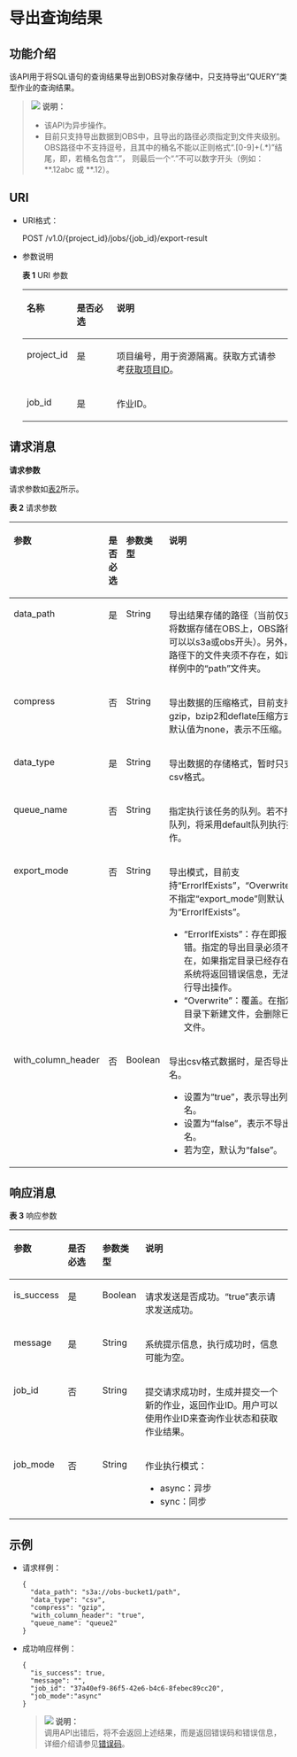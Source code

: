 # 导出查询结果<a name="dli_02_0024"></a>

## 功能介绍<a name="s8f3c49e4c1b64c1e9847f0382f5ebe00"></a>

该API用于将SQL语句的查询结果导出到OBS对象存储中，只支持导出“QUERY”类型作业的查询结果。

>![](public_sys-resources/icon-note.gif) **说明：**   
>-   该API为异步操作。  
>-   目前只支持导出数据到OBS中，且导出的路径必须指定到文件夹级别。OBS路径中不支持逗号，且其中的桶名不能以正则格式“.\[0-9\]+\(.\*\)”结尾，即，若桶名包含“.”， 则最后一个“.”不可以数字开头（例如：\*\*.12abc 或 \*\*.12）。  

## URI<a name="see6cb792336246b389c06fba699c6a19"></a>

-   URI格式：

    POST /v1.0/\{project\_id\}/jobs/\{job\_id\}/export-result

-   参数说明

    **表 1**  URI 参数

    <a name="zh-cn_topic_0069077814_table19635326"></a>
    <table><thead align="left"><tr id="zh-cn_topic_0069077814_row58575353"><th class="cellrowborder" valign="top" width="18.3%" id="mcps1.2.4.1.1"><p id="zh-cn_topic_0069077814_p24211849733"><a name="zh-cn_topic_0069077814_p24211849733"></a><a name="zh-cn_topic_0069077814_p24211849733"></a>名称</p>
    </th>
    <th class="cellrowborder" valign="top" width="15.1%" id="mcps1.2.4.1.2"><p id="zh-cn_topic_0069077814_p154212494314"><a name="zh-cn_topic_0069077814_p154212494314"></a><a name="zh-cn_topic_0069077814_p154212494314"></a>是否必选</p>
    </th>
    <th class="cellrowborder" valign="top" width="66.60000000000001%" id="mcps1.2.4.1.3"><p id="zh-cn_topic_0069077814_p142115491331"><a name="zh-cn_topic_0069077814_p142115491331"></a><a name="zh-cn_topic_0069077814_p142115491331"></a>说明</p>
    </th>
    </tr>
    </thead>
    <tbody><tr id="row1613317314419"><td class="cellrowborder" valign="top" width="18.3%" headers="mcps1.2.4.1.1 "><p id="zh-cn_topic_0069077803_p43412436"><a name="zh-cn_topic_0069077803_p43412436"></a><a name="zh-cn_topic_0069077803_p43412436"></a>project_id</p>
    </td>
    <td class="cellrowborder" valign="top" width="15.1%" headers="mcps1.2.4.1.2 "><p id="zh-cn_topic_0069077803_p26746391"><a name="zh-cn_topic_0069077803_p26746391"></a><a name="zh-cn_topic_0069077803_p26746391"></a>是</p>
    </td>
    <td class="cellrowborder" valign="top" width="66.60000000000001%" headers="mcps1.2.4.1.3 "><p id="p1310472724012"><a name="p1310472724012"></a><a name="p1310472724012"></a>项目编号，用于资源隔离。获取方式请参考<a href="获取项目ID.md">获取项目ID</a>。</p>
    </td>
    </tr>
    <tr id="zh-cn_topic_0069077814_row21896608"><td class="cellrowborder" valign="top" width="18.3%" headers="mcps1.2.4.1.1 "><p id="zh-cn_topic_0069077814_p28794863"><a name="zh-cn_topic_0069077814_p28794863"></a><a name="zh-cn_topic_0069077814_p28794863"></a>job_id</p>
    </td>
    <td class="cellrowborder" valign="top" width="15.1%" headers="mcps1.2.4.1.2 "><p id="zh-cn_topic_0069077814_p50682599"><a name="zh-cn_topic_0069077814_p50682599"></a><a name="zh-cn_topic_0069077814_p50682599"></a>是</p>
    </td>
    <td class="cellrowborder" valign="top" width="66.60000000000001%" headers="mcps1.2.4.1.3 "><p id="p19301152611105"><a name="p19301152611105"></a><a name="p19301152611105"></a>作业ID。</p>
    </td>
    </tr>
    </tbody>
    </table>


## 请求消息<a name="s8dda6ccfbea24c868af158e0aa7822c5"></a>

**请求参数**

请求参数如[表2](#zh-cn_topic_0069077814_table6839801)所示。 

**表 2**  请求参数

<a name="zh-cn_topic_0069077814_table6839801"></a>
<table><thead align="left"><tr id="zh-cn_topic_0069077814_row31115796"><th class="cellrowborder" valign="top" width="20.369999999999997%" id="mcps1.2.5.1.1"><p id="zh-cn_topic_0069077814_p785123114410"><a name="zh-cn_topic_0069077814_p785123114410"></a><a name="zh-cn_topic_0069077814_p785123114410"></a>参数</p>
</th>
<th class="cellrowborder" valign="top" width="9.6%" id="mcps1.2.5.1.2"><p id="a9cbd894ab2d34dd0bd43b4d9a5fea6a9"><a name="a9cbd894ab2d34dd0bd43b4d9a5fea6a9"></a><a name="a9cbd894ab2d34dd0bd43b4d9a5fea6a9"></a>是否必选</p>
</th>
<th class="cellrowborder" valign="top" width="10.58%" id="mcps1.2.5.1.3"><p id="zh-cn_topic_0069077814_p28511131847"><a name="zh-cn_topic_0069077814_p28511131847"></a><a name="zh-cn_topic_0069077814_p28511131847"></a>参数类型</p>
</th>
<th class="cellrowborder" valign="top" width="59.45%" id="mcps1.2.5.1.4"><p id="zh-cn_topic_0069077814_p98511131148"><a name="zh-cn_topic_0069077814_p98511131148"></a><a name="zh-cn_topic_0069077814_p98511131148"></a>说明</p>
</th>
</tr>
</thead>
<tbody><tr id="zh-cn_topic_0069077814_row48003701"><td class="cellrowborder" valign="top" width="20.369999999999997%" headers="mcps1.2.5.1.1 "><p id="zh-cn_topic_0069077814_p63094539"><a name="zh-cn_topic_0069077814_p63094539"></a><a name="zh-cn_topic_0069077814_p63094539"></a>data_path</p>
</td>
<td class="cellrowborder" valign="top" width="9.6%" headers="mcps1.2.5.1.2 "><p id="zh-cn_topic_0069077814_p10384034"><a name="zh-cn_topic_0069077814_p10384034"></a><a name="zh-cn_topic_0069077814_p10384034"></a>是</p>
</td>
<td class="cellrowborder" valign="top" width="10.58%" headers="mcps1.2.5.1.3 "><p id="zh-cn_topic_0069077814_p35800417"><a name="zh-cn_topic_0069077814_p35800417"></a><a name="zh-cn_topic_0069077814_p35800417"></a>String</p>
</td>
<td class="cellrowborder" valign="top" width="59.45%" headers="mcps1.2.5.1.4 "><p id="zh-cn_topic_0069077814_p14152689"><a name="zh-cn_topic_0069077814_p14152689"></a><a name="zh-cn_topic_0069077814_p14152689"></a>导出结果存储的路径（当前仅支持将数据存储在OBS上，OBS路径可以以s3a或obs开头）。另外，该路径下的文件夹须不存在，如请求样例中的“path”文件夹。</p>
</td>
</tr>
<tr id="zh-cn_topic_0069077814_row60265343"><td class="cellrowborder" valign="top" width="20.369999999999997%" headers="mcps1.2.5.1.1 "><p id="zh-cn_topic_0069077814_p49654603"><a name="zh-cn_topic_0069077814_p49654603"></a><a name="zh-cn_topic_0069077814_p49654603"></a>compress</p>
</td>
<td class="cellrowborder" valign="top" width="9.6%" headers="mcps1.2.5.1.2 "><p id="zh-cn_topic_0069077814_p62599867"><a name="zh-cn_topic_0069077814_p62599867"></a><a name="zh-cn_topic_0069077814_p62599867"></a>否</p>
</td>
<td class="cellrowborder" valign="top" width="10.58%" headers="mcps1.2.5.1.3 "><p id="zh-cn_topic_0069077814_p37424439"><a name="zh-cn_topic_0069077814_p37424439"></a><a name="zh-cn_topic_0069077814_p37424439"></a>String</p>
</td>
<td class="cellrowborder" valign="top" width="59.45%" headers="mcps1.2.5.1.4 "><p id="zh-cn_topic_0069077814_p11480744"><a name="zh-cn_topic_0069077814_p11480744"></a><a name="zh-cn_topic_0069077814_p11480744"></a>导出数据的压缩格式，目前支持gzip，bzip2和deflate压缩方式； 默认值为none，表示不压缩。</p>
</td>
</tr>
<tr id="zh-cn_topic_0069077814_row36217840"><td class="cellrowborder" valign="top" width="20.369999999999997%" headers="mcps1.2.5.1.1 "><p id="zh-cn_topic_0069077814_p47963947"><a name="zh-cn_topic_0069077814_p47963947"></a><a name="zh-cn_topic_0069077814_p47963947"></a>data_type</p>
</td>
<td class="cellrowborder" valign="top" width="9.6%" headers="mcps1.2.5.1.2 "><p id="zh-cn_topic_0069077814_p59874511"><a name="zh-cn_topic_0069077814_p59874511"></a><a name="zh-cn_topic_0069077814_p59874511"></a>是</p>
</td>
<td class="cellrowborder" valign="top" width="10.58%" headers="mcps1.2.5.1.3 "><p id="zh-cn_topic_0069077814_p17997186"><a name="zh-cn_topic_0069077814_p17997186"></a><a name="zh-cn_topic_0069077814_p17997186"></a>String</p>
</td>
<td class="cellrowborder" valign="top" width="59.45%" headers="mcps1.2.5.1.4 "><p id="zh-cn_topic_0069077814_p48485999"><a name="zh-cn_topic_0069077814_p48485999"></a><a name="zh-cn_topic_0069077814_p48485999"></a>导出数据的存储格式，暂时只支持csv格式。</p>
</td>
</tr>
<tr id="row1055940164"><td class="cellrowborder" valign="top" width="20.369999999999997%" headers="mcps1.2.5.1.1 "><p id="p8997725823"><a name="p8997725823"></a><a name="p8997725823"></a>queue_name</p>
</td>
<td class="cellrowborder" valign="top" width="9.6%" headers="mcps1.2.5.1.2 "><p id="p1399719251626"><a name="p1399719251626"></a><a name="p1399719251626"></a>否</p>
</td>
<td class="cellrowborder" valign="top" width="10.58%" headers="mcps1.2.5.1.3 "><p id="p999752510211"><a name="p999752510211"></a><a name="p999752510211"></a>String</p>
</td>
<td class="cellrowborder" valign="top" width="59.45%" headers="mcps1.2.5.1.4 "><p id="p799712251428"><a name="p799712251428"></a><a name="p799712251428"></a>指定执行该任务的队列。若不指定队列，将采用default队列执行操作。</p>
</td>
</tr>
<tr id="row10400346175818"><td class="cellrowborder" valign="top" width="20.369999999999997%" headers="mcps1.2.5.1.1 "><p id="p24001646175811"><a name="p24001646175811"></a><a name="p24001646175811"></a>export_mode</p>
</td>
<td class="cellrowborder" valign="top" width="9.6%" headers="mcps1.2.5.1.2 "><p id="p1040114612584"><a name="p1040114612584"></a><a name="p1040114612584"></a>否</p>
</td>
<td class="cellrowborder" valign="top" width="10.58%" headers="mcps1.2.5.1.3 "><p id="p1640154635815"><a name="p1640154635815"></a><a name="p1640154635815"></a>String</p>
</td>
<td class="cellrowborder" valign="top" width="59.45%" headers="mcps1.2.5.1.4 "><p id="p1715719535481"><a name="p1715719535481"></a><a name="p1715719535481"></a>导出模式，目前支持<span class="parmvalue" id="parmvalue55491769113750"><a name="parmvalue55491769113750"></a><a name="parmvalue55491769113750"></a>“ErrorIfExists”</span>，<span class="parmvalue" id="parmvalue12815081113834"><a name="parmvalue12815081113834"></a><a name="parmvalue12815081113834"></a>“Overwrite”</span>，不指定<span class="parmname" id="parmname43117902113839"><a name="parmname43117902113839"></a><a name="parmname43117902113839"></a>“export_mode”</span>则默认为<span class="parmvalue" id="parmvalue39325935113845"><a name="parmvalue39325935113845"></a><a name="parmvalue39325935113845"></a>“ErrorIfExists”</span>。</p>
<a name="ul1546719413358"></a><a name="ul1546719413358"></a><ul id="ul1546719413358"><li><span class="parmvalue" id="parmvalue34677493512"><a name="parmvalue34677493512"></a><a name="parmvalue34677493512"></a>“ErrorIfExists”</span>：存在即报错。指定的导出目录必须不存在，如果指定目录已经存在，系统将返回错误信息，无法执行导出操作。</li><li><span class="parmvalue" id="parmvalue1467241359"><a name="parmvalue1467241359"></a><a name="parmvalue1467241359"></a>“Overwrite”</span>：覆盖。在指定目录下新建文件，会删除已有文件。</li></ul>
</td>
</tr>
<tr id="row1797118337358"><td class="cellrowborder" valign="top" width="20.369999999999997%" headers="mcps1.2.5.1.1 "><p id="p7237131352610"><a name="p7237131352610"></a><a name="p7237131352610"></a>with_column_header</p>
</td>
<td class="cellrowborder" valign="top" width="9.6%" headers="mcps1.2.5.1.2 "><p id="p323711312614"><a name="p323711312614"></a><a name="p323711312614"></a>否</p>
</td>
<td class="cellrowborder" valign="top" width="10.58%" headers="mcps1.2.5.1.3 "><p id="p1623810130266"><a name="p1623810130266"></a><a name="p1623810130266"></a>Boolean</p>
</td>
<td class="cellrowborder" valign="top" width="59.45%" headers="mcps1.2.5.1.4 "><p id="p32941783315"><a name="p32941783315"></a><a name="p32941783315"></a>导出csv格式数据时，是否导出列名。</p>
<a name="ul4802193783212"></a><a name="ul4802193783212"></a><ul id="ul4802193783212"><li>设置为“true”，表示导出列名。</li><li>设置为“false”，表示不导出列名。</li><li>若为空，默认为“false”。</li></ul>
</td>
</tr>
</tbody>
</table>

## 响应消息<a name="s0d7de5aeff99479eb3a72f311e1ad3c7"></a>

**表 3**  响应参数

<a name="zh-cn_topic_0069077814_table60129687"></a>
<table><thead align="left"><tr id="zh-cn_topic_0069077814_row20495668"><th class="cellrowborder" valign="top" width="14.000000000000002%" id="mcps1.2.5.1.1"><p id="zh-cn_topic_0069077814_p139112501548"><a name="zh-cn_topic_0069077814_p139112501548"></a><a name="zh-cn_topic_0069077814_p139112501548"></a>参数</p>
</th>
<th class="cellrowborder" valign="top" width="13.54%" id="mcps1.2.5.1.2"><p id="a60fbcb1d1e7b4615a098895b0f426132"><a name="a60fbcb1d1e7b4615a098895b0f426132"></a><a name="a60fbcb1d1e7b4615a098895b0f426132"></a>是否必选</p>
</th>
<th class="cellrowborder" valign="top" width="13.62%" id="mcps1.2.5.1.3"><p id="zh-cn_topic_0069077814_p239111505415"><a name="zh-cn_topic_0069077814_p239111505415"></a><a name="zh-cn_topic_0069077814_p239111505415"></a>参数类型</p>
</th>
<th class="cellrowborder" valign="top" width="58.84%" id="mcps1.2.5.1.4"><p id="zh-cn_topic_0069077814_p339165019415"><a name="zh-cn_topic_0069077814_p339165019415"></a><a name="zh-cn_topic_0069077814_p339165019415"></a>说明</p>
</th>
</tr>
</thead>
<tbody><tr id="zh-cn_topic_0069077814_row46573083"><td class="cellrowborder" valign="top" width="14.000000000000002%" headers="mcps1.2.5.1.1 "><p id="zh-cn_topic_0069077814_p14323358"><a name="zh-cn_topic_0069077814_p14323358"></a><a name="zh-cn_topic_0069077814_p14323358"></a>is_success</p>
</td>
<td class="cellrowborder" valign="top" width="13.54%" headers="mcps1.2.5.1.2 "><p id="zh-cn_topic_0069077814_p19341321"><a name="zh-cn_topic_0069077814_p19341321"></a><a name="zh-cn_topic_0069077814_p19341321"></a>是</p>
</td>
<td class="cellrowborder" valign="top" width="13.62%" headers="mcps1.2.5.1.3 "><p id="zh-cn_topic_0069077814_p23143173"><a name="zh-cn_topic_0069077814_p23143173"></a><a name="zh-cn_topic_0069077814_p23143173"></a>Boolean</p>
</td>
<td class="cellrowborder" valign="top" width="58.84%" headers="mcps1.2.5.1.4 "><p id="p899244313414"><a name="p899244313414"></a><a name="p899244313414"></a>请求发送是否成功。<span class="parmvalue" id="parmvalue123486291675"><a name="parmvalue123486291675"></a><a name="parmvalue123486291675"></a>“true”</span>表示请求发送成功。</p>
</td>
</tr>
<tr id="zh-cn_topic_0069077814_row27048584"><td class="cellrowborder" valign="top" width="14.000000000000002%" headers="mcps1.2.5.1.1 "><p id="zh-cn_topic_0069077814_p43451716"><a name="zh-cn_topic_0069077814_p43451716"></a><a name="zh-cn_topic_0069077814_p43451716"></a>message</p>
</td>
<td class="cellrowborder" valign="top" width="13.54%" headers="mcps1.2.5.1.2 "><p id="zh-cn_topic_0069077814_p29928141"><a name="zh-cn_topic_0069077814_p29928141"></a><a name="zh-cn_topic_0069077814_p29928141"></a>是</p>
</td>
<td class="cellrowborder" valign="top" width="13.62%" headers="mcps1.2.5.1.3 "><p id="zh-cn_topic_0069077814_p8260362"><a name="zh-cn_topic_0069077814_p8260362"></a><a name="zh-cn_topic_0069077814_p8260362"></a>String</p>
</td>
<td class="cellrowborder" valign="top" width="58.84%" headers="mcps1.2.5.1.4 "><p id="p19992204319342"><a name="p19992204319342"></a><a name="p19992204319342"></a>系统提示信息，执行成功时，信息可能为空。</p>
</td>
</tr>
<tr id="row1191916151310"><td class="cellrowborder" valign="top" width="14.000000000000002%" headers="mcps1.2.5.1.1 "><p id="p152031611311"><a name="p152031611311"></a><a name="p152031611311"></a>job_id</p>
</td>
<td class="cellrowborder" valign="top" width="13.54%" headers="mcps1.2.5.1.2 "><p id="p192021631319"><a name="p192021631319"></a><a name="p192021631319"></a>否</p>
</td>
<td class="cellrowborder" valign="top" width="13.62%" headers="mcps1.2.5.1.3 "><p id="p92019164131"><a name="p92019164131"></a><a name="p92019164131"></a>String</p>
</td>
<td class="cellrowborder" valign="top" width="58.84%" headers="mcps1.2.5.1.4 "><p id="zh-cn_topic_0069077807_p52058427"><a name="zh-cn_topic_0069077807_p52058427"></a><a name="zh-cn_topic_0069077807_p52058427"></a>提交请求成功时，生成并提交一个新的作业，返回作业ID。用户可以使用作业ID来查询作业状态和获取作业结果。</p>
</td>
</tr>
<tr id="row38145234172"><td class="cellrowborder" valign="top" width="14.000000000000002%" headers="mcps1.2.5.1.1 "><p id="p208182023111712"><a name="p208182023111712"></a><a name="p208182023111712"></a>job_mode</p>
</td>
<td class="cellrowborder" valign="top" width="13.54%" headers="mcps1.2.5.1.2 "><p id="p3229125212417"><a name="p3229125212417"></a><a name="p3229125212417"></a>否</p>
</td>
<td class="cellrowborder" valign="top" width="13.62%" headers="mcps1.2.5.1.3 "><p id="p922911524243"><a name="p922911524243"></a><a name="p922911524243"></a>String</p>
</td>
<td class="cellrowborder" valign="top" width="58.84%" headers="mcps1.2.5.1.4 "><p id="p4229105292420"><a name="p4229105292420"></a><a name="p4229105292420"></a>作业执行模式：</p>
<a name="ul194411241202517"></a><a name="ul194411241202517"></a><ul id="ul194411241202517"><li>async：异步</li><li>sync：同步</li></ul>
</td>
</tr>
</tbody>
</table>

## 示例<a name="section2952393915123"></a>

-   请求样例：

    ```
    {
      "data_path": "s3a://obs-bucket1/path",
      "data_type": "csv",
      "compress": "gzip",
      "with_column_header": "true",
      "queue_name": "queue2"
    }
    ```

-   成功响应样例：

    ```
    {
      "is_success": true,
      "message": "",
      "job_id": "37a40ef9-86f5-42e6-b4c6-8febec89cc20",
      "job_mode":"async"
    }
    ```

    >![](public_sys-resources/icon-note.gif) **说明：**   
    >调用API出错后，将不会返回上述结果，而是返回错误码和错误信息，详细介绍请参见[错误码](错误码.md)。  


